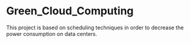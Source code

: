 # Green_Cloud_Computing
This project is based on scheduling techniques in order to decrease the power consumption on data centers.
